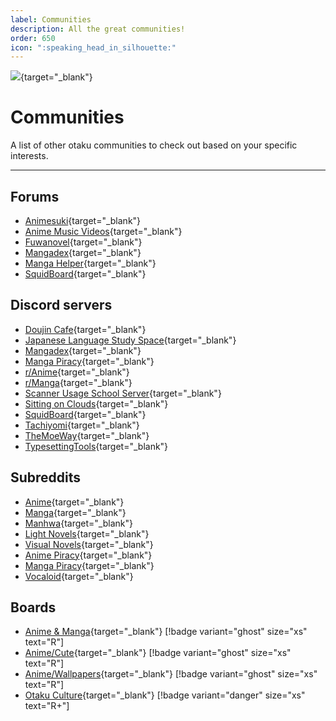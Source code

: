 ```yaml
---
label: Communities
description: All the great communities!
order: 650
icon: ":speaking_head_in_silhouette:"
---
```



![](https://cdn.apollo.moe/img/comms.png){target="_blank"}
# Communities
A list of other otaku communities to check out based on your specific interests.

___

## Forums
- [Animesuki](https://forums.animesuki.com/){target="_blank"}
- [Anime Music Videos](https://www.animemusicvideos.org/forum/){target="_blank"}
- [Fuwanovel](https://forums.fuwanovel.net/){target="_blank"}
- [Mangadex](https://forums.mangadex.org/){target="_blank"}
- [Manga Helper](https://mangahelpers.com/){target="_blank"}
- [SquidBoard](https://www.squid-board.org/){target="_blank"}


## Discord servers
- [Doujin Cafe](https://discord.gg/doujincafe){target="_blank"}
- [Japanese Language Study Space](https://discord.gg/jlss){target="_blank"}
- [Mangadex](https://discord.com/invite/mangadex){target="_blank"}
- [Manga Piracy](https://discord.com/invite/ZgMtAyxFSU){target="_blank"}
- [r/Anime](https://discord.gg/r-anime){target="_blank"}
- [r/Manga](https://discord.com/invite/manga){target="_blank"}
- [Scanner Usage School Server](https://discord.com/invite/NCzxVB9){target="_blank"}
- [Sitting on Clouds](https://discord.gg/x23SFbE){target="_blank"}
- [SquidBoard](https://discord.gg/ATjPbzR){target="_blank"}
- [Tachiyomi](https://discord.com/invite/tachiyomi){target="_blank"}
- [TheMoeWay](https://discord.com/invite/nhqjydaR8j){target="_blank"}
- [TypesettingTools](https://discord.com/invite/AZaVyPr){target="_blank"}


## Subreddits
- [Anime](https://www.reddit.com/r/anime){target="_blank"}
- [Manga](https://www.reddit.com/r/manga){target="_blank"}
- [Manhwa](https://www.reddit.com/r/manhwa){target="_blank"}
- [Light Novels](https://www.reddit.com/r/LightNovels/){target="_blank"}
- [Visual Novels](https://www.reddit.com/r/visualnovels/){target="_blank"}
- [Anime Piracy](https://www.reddit.com/r/animepiracy){target="_blank"}
- [Manga Piracy](https://www.reddit.com/r/mangapiracy/){target="_blank"}
- [Vocaloid](https://www.reddit.com/r/vocaloid/){target="_blank"}


## Boards
- [Anime & Manga](https://boards.4channel.org/a/){target="_blank"} [!badge variant="ghost" size="xs" text="R"]
- [Anime/Cute](https://boards.4channel.org/c/catalog){target="_blank"} [!badge variant="ghost" size="xs" text="R"]
- [Anime/Wallpapers](https://boards.4channel.org/w/catalog){target="_blank"} [!badge variant="ghost" size="xs" text="R"]
- [Otaku Culture](https://boards.4channel.org/jp/catalog){target="_blank"} [!badge variant="danger" size="xs" text="R+"]